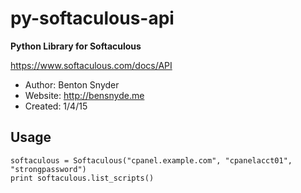 py-softaculous-api
=================

**Python Library for Softaculous**

https://www.softaculous.com/docs/API

- Author: Benton Snyder
- Website: http://bensnyde.me
- Created: 1/4/15

Usage
---
```
softaculous = Softaculous("cpanel.example.com", "cpanelacct01", "strongpassword")
print softaculous.list_scripts()
```
